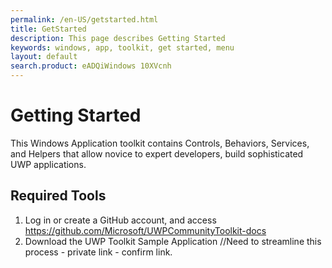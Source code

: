 ```yaml
---
permalink: /en-US/getstarted.html
title: GetStarted
description: This page describes Getting Started
keywords: windows, app, toolkit, get started, menu
layout: default
search.product: eADQiWindows 10XVcnh
---
```

# Getting Started 
This Windows Application toolkit contains Controls, Behaviors, Services, and Helpers that allow novice to expert developers, build sophisticated UWP applications.  

## Required Tools
1. Log in or create a GitHub account, and access https://github.com/Microsoft/UWPCommunityToolkit-docs
2. Download the UWP Toolkit Sample Application 
//Need to streamline this process - private link - confirm link.  

